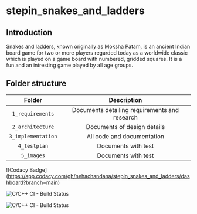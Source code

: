 # stepin_snakes_and_ladders
## Introduction
Snakes and ladders, known originally as Moksha Patam, is an ancient Indian board game for two or more players regarded today as a worldwide classic which is played on a game board with numbered, gridded squares. It is a fun and an intresting game played by all age groups. 

## Folder structure

| Folder | Description |
| :---: | :---: |
| `1_requirements` | Documents detailing requirements and research |
| `2_architecture` | Documents of design details |
| `3_implementation` | All code and documentation |
| `4_testplan` | Documents with test |
| `5_images` | Documents with test |

![Codacy Badge] (https://app.codacy.com/gh/nehachandana/stepin_snakes_and_ladders/dashboard?branch=main)

![C/C++ CI - Build Status](https://www.code-inspector.com/project/28076/score/svg)

![C/C++ CI - Build Status](https://www.code-inspector.com/project/28076/status/svg)
